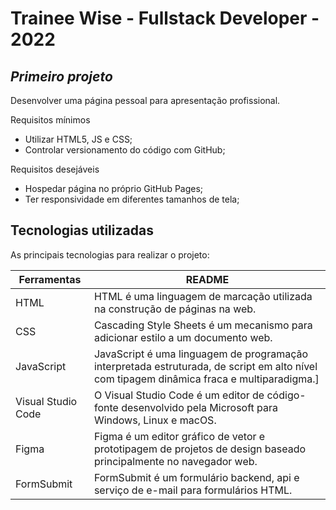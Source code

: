 # Trainee Wise - Fullstack Developer - 2022
## _Primeiro projeto_

Desenvolver uma página pessoal para apresentação profissional.

Requisitos mínimos
- Utilizar HTML5, JS e CSS;
- Controlar versionamento do código com GitHub;

Requisitos desejáveis
- Hospedar página no próprio GitHub Pages;
- Ter responsividade em diferentes tamanhos de tela;

## Tecnologias utilizadas
As principais tecnologias para realizar o projeto:

| Ferramentas | README |
| ------ | ------ |
| HTML | HTML é uma linguagem de marcação utilizada na construção de páginas na web. |
| CSS | Cascading Style Sheets é um mecanismo para adicionar estilo a um documento web. |
| JavaScript | JavaScript é uma linguagem de programação interpretada estruturada, de script em alto nível com tipagem dinâmica fraca e multiparadigma.] |
| Visual Studio Code | O Visual Studio Code é um editor de código-fonte desenvolvido pela Microsoft para Windows, Linux e macOS. |
| Figma | Figma é um editor gráfico de vetor e prototipagem de projetos de design baseado principalmente no navegador web. |
| FormSubmit | FormSubmit é um formulário backend, api e serviço de e-mail para formulários HTML. |


   
